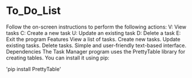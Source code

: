 # To_Do_List
Follow the on-screen instructions to perform the following actions:
V: View tasks
C: Create a new task
U: Update an existing task
D: Delete a task
E: Exit the program
Features
View a list of tasks.
Create new tasks.
Update existing tasks.
Delete tasks.
Simple and user-friendly text-based interface.
Dependencies
The Task Manager program uses the PrettyTable library for creating tables. You can install it using pip:


'pip install PrettyTable'

